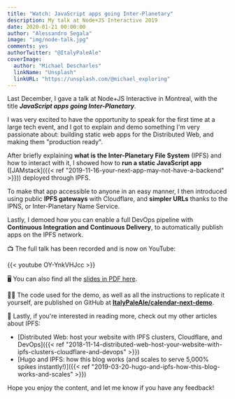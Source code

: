 ```yaml
---
title: "Watch: JavaScript apps going Inter-Planetary"
description: My talk at Node+JS Interactive 2019
date: 2020-01-21 00:00:00
author: "Alessandro Segala"
image: "img/node-talk.jpg"
comments: yes
authorTwitter: "@ItalyPaleAle"
coverImage:
  author: "Michael Descharles"
  linkName: "Unsplash"
  linkURL: "https://unsplash.com/@michael_exploring"
---
```


Last December, I gave a talk at Node+JS Interactive in Montreal, with the title **_JavaScript apps going Inter-Planetary_**.

I was very excited to have the opportunity to speak for the first time at a large tech event, and I got to explain and demo something I'm very passionate about: building static web apps for the Distributed Web, and making them "production ready".

After briefly explaining **what is the Inter-Planetary File System** (IPFS) and how to interact with it, I showed how to **run a static JavaScript app** ([JAMstack]({{< ref "2019-11-16-your-next-app-may-not-have-a-backend" >}})) deployed through IPFS.

To make that app accessible to anyone in an easy manner, I then introduced using public **IPFS gateways** with Cloudflare, and **simpler URLs** thanks to the IPNS, or Inter-Planetary Name Service.

Lastly, I demoed how you can enable a full DevOps pipeline with **Continuous Integration and Continuous Delivery**, to automatically publish apps on the IPFS network.

📺 The full talk has been recorded and is now on YouTube:

{{< youtube OY-YnkVHJcc >}}

🖥 You can also find all the [slides in PDF here](https://static.sched.com/hosted_files/njsi2019/0f/JavaScript%20Apps%20Going%20Inter-Planetary.pdf).

🧑‍💻 The code used for the demo, as well as all the instructions to replicate it yourself, are published on GitHub at **[ItalyPaleAle/calendar-next-demo](https://github.com/ItalyPaleAle/calendar-next-demo)**.

📖 Lastly, if you're interested in reading more, check out my other articles about IPFS:

- [Distributed Web: host your website with IPFS clusters, Cloudflare, and DevOps]({{< ref "2018-11-14-distributed-web-host-your-website-with-ipfs-clusters-cloudflare-and-devops" >}})
- [Hugo and IPFS: how this blog works (and scales to serve 5,000% spikes instantly!)]({{< ref "2019-03-20-hugo-and-ipfs-how-this-blog-works-and-scales" >}})

Hope you enjoy the content, and let me know if you have any feedback!
